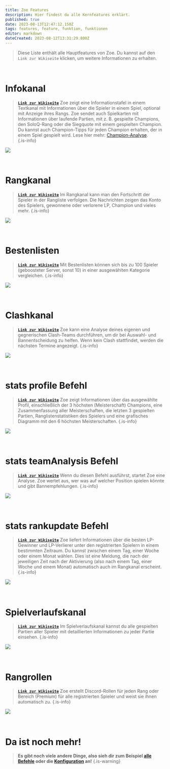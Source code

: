 ```yaml
---
title: Zoe Features
description: Hier findest du alle Kernfeatures erklärt.
published: true
date: 2023-08-13T12:47:12.150Z
tags: features, feature, funktion, funktionen
editor: markdown
dateCreated: 2023-08-12T13:31:29.800Z
---
```



> Diese Liste enthält alle Hauptfeatures von Zoe. Du kannst auf den `Link zur Wikiseite` klicken, um weitere Informationen zu erhalten.

<br>

# Infokanal

>  [**`Link zur Wikiseite`**](https://wiki.zoe-discord-bot.ch/en/features/infoChannel/)
> Zoe zeigt eine Informationstafel in einem Textkanal mit Informationen über die Spieler in einem Spiel, optional mit Anzeige ihres Rangs. Zoe sendet auch Spielkarten mit Informationen über laufende Partien, mit z. B. gespielte Champions, den SoloQ-Rang oder die Siegquote mit einem gespielten Champion. Du kannst auch Champion-Tipps für jeden Champion erhalten, der in einem Spiel gespielt wird. Lese hier mehr: [Champion-Analyse](/de/features/champion-analysis).  
>{.is-info}
  
![](/new_infopanel.png)

<br> 
  
# Rangkanal

> [**`Link zur Wikiseite`**](https://wiki.zoe-discord-bot.ch/en/features/rankChannel/)
>Im Rangkanal kann man den Fortschritt der Spieler in der Rangliste verfolgen. Die Nachrichten zeigen das Konto des Spielers, gewonnene oder verlorene LP, Champion und vieles mehr.
>{.is-info}

![](/new_rankchannel_message.png)

<br>
    
# Bestenlisten
> [**`Link zur Wikiseite`**](https://wiki.zoe-discord-bot.ch/en/features/leaderboards/)
Mit Bestenlisten können sich bis zu 100 Spieler (geboosteter Server, sonst 10) in einer ausgewählten Kategorie vergleichen. 
>{.is-info}

![](/new_leaderboard_mastery_points_champion.png) 

<br>
    
# Clashkanal
> [**`Link zur Wikiseite`**](https://wiki.zoe-discord-bot.ch/en/features/clashChannel/)
>Zoe kann eine Analyse deines eigenen und gegnerischen Clash-Teams durchführen, um dir bei Auswahl- und Bannentscheidung zu helfen. Wenn kein Clash stattfindet, werden die nächsten Termine angezeigt.
>{.is-info}

![](/new_clashinactive.png)

<br>
   
# stats profile Befehl
> [**`Link zur Wikiseite`**](https://wiki.zoe-discord-bot.ch/en/commands/stats/profile)
>Zoe zeigt Informationen über das ausgewählte Profil, einschließlich der 3 höchsten (Meisterschaft) Champions, eine Zusammenfassung aller Meisterschaften, die letzten 3 gespielten Partien, Ranglistenstatistiken des Spielers und eine grafisches Diagramm mit den 6 höchsten Meisterschaften.
>{.is-info}
 
![](/new_statsprofile.png)

<br>
    
# stats teamAnalysis Befehl
> [**`Link zur Wikiseite`**](https://wiki.zoe-discord-bot.ch/en/commands/stats/teamAnalysis)
>Wenn du diesen Befehl ausführst, startet Zoe eine Analyse. Zoe wertet aus, wer was auf welcher Position spielen könnte und gibt Bannempfehlungen.
>{.is-info}

![](/new_statsteamanalysis.png)

<br>

# stats rankupdate Befehl
> [**`Link zur Wikiseite`**](https://wiki.zoe-discord-bot.ch/en/commands/stats/rankupdate)
>Zoe liefert Informationen über die besten LP-Gewinner und LP-Verlierer unter den registrierten Spielern in einem bestimmten Zeitraum. Du kannst zwischen einem Tag, einer Woche oder einem Monat wählen.
Dies ist eine Meldung, die nach der jeweiligen Zeit nach der Aktivierung (also nach einem Tag, einer Woche und einem Monat) automatisch auch im Rangkanal erscheint.
>{.is-info}

![](/stats_rankupdate.png)

<br>

# Spielverlaufskanal
> [**`Link zur Wikiseite`**](https://wiki.zoe-discord-bot.ch/en/features/matchhistoryChannel)
>Im Spielverlaufskanal kannst du alle gespielten Partien aller Spieler mit detaillierten Informationen zu jeder Partie einsehen.
>{.is-info}

![](/new_matchhistorychannel.png)

<br>
 
# Rangrollen
> [**`Link zur Wikiseite`**](https://wiki.zoe-discord-bot.ch/en/features/rankroles)
>Zoe erstellt Discord-Rollen für jeden Rang oder Bereich (Premium) für alle registrierten Spieler und weist sie ihnen automatisch zu.
>{.is-info}

![](/improved_rankroles_5.png)

<br>
  
 # Da ist noch mehr!
  
> **Es gibt noch viele andere Dinge, also sieh dir zum Beispiel [alle Befehle](https://wiki.zoe-discord-bot.ch/en/commands) oder die [Konfiguration](https://wiki.zoe-discord-bot.ch/en/Zoe-Configuration/) an!**
>{.is-warning}


